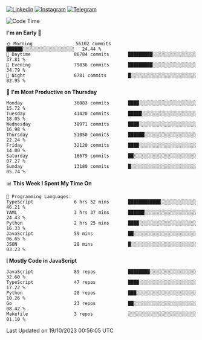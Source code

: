[![Linkedin](https://img.shields.io/badge/-Archie-blue?style=flat-square&labelColor=gray&logo=Linkedin&logoColor=white&link=https://www.linkedin.com/in/archisdi)](https://www.linkedin.com/in/archisdi)
[![Instagram](https://img.shields.io/badge/-@archisdi-orange?style=flat-square&labelColor=gray&logo=Instagram&logoColor=white&link=https://www.instagram.com/archisdi)](https://www.instagram.com/archisdi)
[![Telegram](https://img.shields.io/badge/-aai-informational?style=flat-square&labelColor=gray&logo=telegram&logoColor=white&link=https://t.me/archisdi)](https://t.me/archisdi)

<!--START_SECTION:waka-->
![Code Time](http://img.shields.io/badge/Code%20Time-2%2C423%20hrs%2041%20mins-blue)

**I'm an Early 🐤** 

```text
🌞 Morning                56102 commits       ██████░░░░░░░░░░░░░░░░░░░   24.44 % 
🌆 Daytime                86784 commits       █████████░░░░░░░░░░░░░░░░   37.81 % 
🌃 Evening                79836 commits       █████████░░░░░░░░░░░░░░░░   34.79 % 
🌙 Night                  6781 commits        █░░░░░░░░░░░░░░░░░░░░░░░░   02.95 % 
```
📅 **I'm Most Productive on Thursday** 

```text
Monday                   36083 commits       ████░░░░░░░░░░░░░░░░░░░░░   15.72 % 
Tuesday                  41420 commits       █████░░░░░░░░░░░░░░░░░░░░   18.05 % 
Wednesday                38971 commits       ████░░░░░░░░░░░░░░░░░░░░░   16.98 % 
Thursday                 51050 commits       ██████░░░░░░░░░░░░░░░░░░░   22.24 % 
Friday                   32120 commits       ████░░░░░░░░░░░░░░░░░░░░░   14.00 % 
Saturday                 16679 commits       ██░░░░░░░░░░░░░░░░░░░░░░░   07.27 % 
Sunday                   13180 commits       █░░░░░░░░░░░░░░░░░░░░░░░░   05.74 % 
```


📊 **This Week I Spent My Time On** 

```text
💬 Programming Languages: 
TypeScript               6 hrs 52 mins       ████████████░░░░░░░░░░░░░   46.21 % 
YAML                     3 hrs 37 mins       ██████░░░░░░░░░░░░░░░░░░░   24.43 % 
Python                   2 hrs 25 mins       ████░░░░░░░░░░░░░░░░░░░░░   16.33 % 
JavaScript               59 mins             ██░░░░░░░░░░░░░░░░░░░░░░░   06.65 % 
JSON                     28 mins             █░░░░░░░░░░░░░░░░░░░░░░░░   03.23 % 
```

**I Mostly Code in JavaScript** 

```text
JavaScript               89 repos            ████████░░░░░░░░░░░░░░░░░   32.60 % 
TypeScript               47 repos            ████░░░░░░░░░░░░░░░░░░░░░   17.22 % 
Python                   28 repos            ███░░░░░░░░░░░░░░░░░░░░░░   10.26 % 
Go                       23 repos            ██░░░░░░░░░░░░░░░░░░░░░░░   08.42 % 
Makefile                 3 repos             ░░░░░░░░░░░░░░░░░░░░░░░░░   01.10 % 
```




 Last Updated on 19/10/2023 00:56:05 UTC
<!--END_SECTION:waka-->